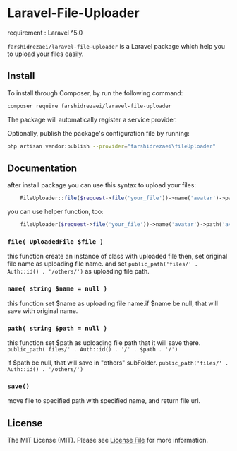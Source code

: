 # Laravel-File-Uploader
requirement : Laravel ^5.0  

`farshidrezaei/laravel-file-uploader` is a Laravel package which help you to upload your files easily.


## Install

To install through Composer, by run the following command:

``` bash
composer require farshidrezaei/laravel-file-uploader
```

The package will automatically register a service provider.

Optionally, publish the package's configuration file by running:

``` bash
php artisan vendor:publish --provider="farshidrezaei\fileUploader"
```

## Documentation

after install package you can use this syntax to upload your files:

```php
    FileUploader::file($request->file('your_file'))->name('avatar')->path('avatar')->save();
```

you can use helper function, too:

```php
    fileUploader($request->file('your_file'))->name('avatar')->path('avatar')->save();
```

### `file( UploadedFile $file )`

this function create an instance of class with uploaded file then, set original file name as uploading file name. and set
 `public_path('files/' . Auth::id() . '/others/')`
  as uploading file path.

### `name( string $name = null )`

 this function set $name as uploading file name.if $name be null, that will save with original name.

### `path( string $path = null )`

 this function set  $path as uploading file path that it will save there.
`public_path('files/' . Auth::id() . '/' . $path . '/')` 
 
if $path be null, that will save in "others" subFolder.
`public_path('files/' . Auth::id() . '/others/')`

### `save()`
 move file to specified path with specified name, and return file url.


## License

The MIT License (MIT). Please see [License File](LICENSE.md) for more information.
